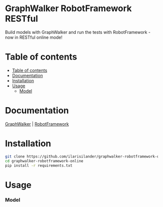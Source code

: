 # GraphWalker RobotFramework RESTful
Build models with GraphWalker and run the tests with RobotFramework - now in RESTful online mode!

# Table of contents
<!--ts-->
   * [Table of contents](#table-of-contents)
   * [Documentation](#documentation)
   * [Installation](#installation)
   * [Usage](#usage)
      * [Model](#model)
<!--te-->

# Documentation
[GraphWalker](https://github.com/GraphWalker/graphwalker-project/wiki) | 
[RobotFramework](https://robotframework.org/#documentation)

# Installation
```bash
git clone https://github.com/ilarisilander/graphwalker-robotframework-online.git
cd graphwalker-robotframework-online
pip install -r requirements.txt
```

# Usage

### Model

